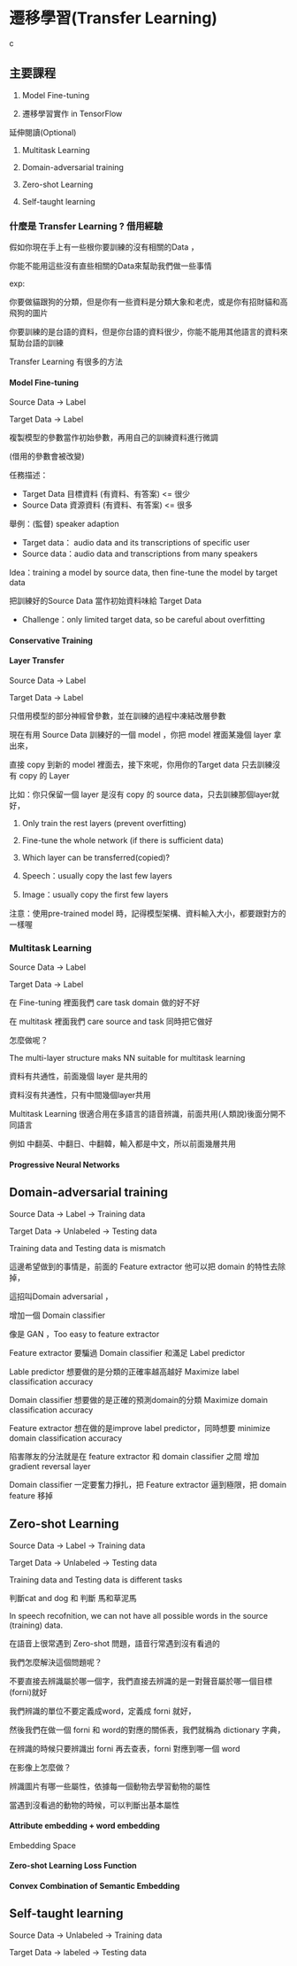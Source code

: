 # 遷移學習\(Transfer Learning\)

c

## 主要課程

1. Model Fine-tuning

2. 遷移學習實作 in TensorFlow

延伸閱讀\(Optional\)

1. Multitask Learning

2. Domain-adversarial training

3. Zero-shot Learning

4. Self-taught learning

### 什麼是 Transfer Learning ? 借用經驗

假如你現在手上有一些根你要訓練的沒有相關的Data ，

你能不能用這些沒有直些相關的Data來幫助我們做一些事情

exp:

你要做貓跟狗的分類，但是你有一些資料是分類大象和老虎，或是你有招財貓和高飛狗的圖片

你要訓練的是台語的資料，但是你台語的資料很少，你能不能用其他語言的資料來幫助台語的訓練

Transfer Learning 有很多的方法

#### Model Fine-tuning

Source Data -&gt; Label

Target Data -&gt; Label

複製模型的參數當作初始參數，再用自己的訓練資料進行微調

\(借用的參數會被改變\)

任務描述：

* Target Data 目標資料 \(有資料、有答案\) &lt;= 很少
* Source Data 資源資料 \(有資料、有答案\) &lt;= 很多

舉例：\(監督\) speaker adaption

* Target data： audio data and its transcriptions of specific user
* Source data：audio data and transcriptions from many speakers

Idea：training a model by source data, then fine-tune the model by target data

把訓練好的Source Data 當作初始資料味給 Target Data

* Challenge：only limited target data, so be careful about overfitting

#### 

#### Conservative Training

#### 

#### Layer Transfer

Source Data -&gt; Label

Target Data -&gt; Label

只借用模型的部分神經曾參數，並在訓練的過程中凍結改層參數

現在有用 Source Data 訓練好的一個 model ，你把 model 裡面某幾個 layer 拿出來，

直接 copy 到新的 model 裡面去，接下來呢，你用你的Target data 只去訓練沒有 copy 的 Layer

比如：你只保留一個 layer 是沒有 copy 的 source data，只去訓練那個layer就好，

1. Only train the rest layers \(prevent overfitting\)
2. Fine-tune the whole network \(if there is sufficient data\)

3. Which layer can be transferred\(copied\)?

4. Speech：usually copy the last few layers

5. Image：usually copy the first few layers

注意：使用pre-trained model 時，記得模型架構、資料輸入大小，都要跟對方的一樣喔

### Multitask Learning

Source Data -&gt; Label

Target Data -&gt; Label

在 Fine-tuning 裡面我們 care task domain 做的好不好

在 multitask 裡面我們 care source and task 同時把它做好

怎麼做呢？

The multi-layer structure maks NN suitable for multitask learning

資料有共通性，前面幾個 layer 是共用的

資料沒有共通性，只有中間幾個layer共用

Multitask Learning 很適合用在多語言的語音辨識，前面共用\(人類說\)後面分開不同語言

例如 中翻英、中翻日、中翻韓，輸入都是中文，所以前面幾層共用

#### Progressive Neural Networks

## Domain-adversarial training

Source Data -&gt; Label  -&gt; Training data

Target Data -&gt; Unlabeled  -&gt; Testing data

Training data and Testing data  is mismatch

這邊希望做到的事情是，前面的 Feature extractor 他可以把 domain 的特性去除掉，

這招叫Domain adversarial ，

增加一個 Domain classifier

像是 GAN ，Too easy to feature extractor

Feature extractor 要騙過 Domain classifier 和滿足 Label predictor

Lable predictor 想要做的是分類的正確率越高越好 Maximize label classification accuracy

Domain classifier 想要做的是正確的預測domain的分類 Maximize domain classification accuracy

Feature extractor 想在做的是improve label predictor，同時想要 minimize domain classification accuracy

陷害隊友的分法就是在 feature extractor 和 domain classifier 之間 增加 gradient reversal layer

Domain classifier 一定要奮力掙扎，把 Feature extractor 逼到極限，把 domain feature 移掉

## Zero-shot Learning

Source Data -&gt; Label  -&gt; Training data

Target Data -&gt; Unlabeled  -&gt; Testing data

Training data and Testing data  is different tasks

判斷cat and dog 和 判斷 馬和草泥馬

In speech recofnition, we can not have all possible words in the source \(training\) data.

在語音上很常遇到 Zero-shot 問題，語音行常遇到沒有看過的

我們怎麼解決這個問題呢？

不要直接去辨識屬於哪一個字，我們直接去辨識的是一對聲音屬於哪一個目標\(forni\)就好

我們辨識的單位不要定義成word，定義成 forni 就好，

然後我們在做一個 forni 和 word的對應的關係表，我們就稱為 dictionary 字典，

在辨識的時候只要辨識出 forni 再去查表，forni 對應到哪一個 word

在影像上怎麼做？

辨識圖片有哪一些屬性，依據每一個動物去學習動物的屬性

當遇到沒看過的動物的時候，可以判斷出基本屬性

#### Attribute embedding + word embedding

Embedding Space

#### Zero-shot Learning Loss Function

#### Convex Combination of Semantic Embedding

## Self-taught learning

Source Data -&gt; Unlabeled  -&gt; Training data

Target Data -&gt; labeled  -&gt; Testing data

